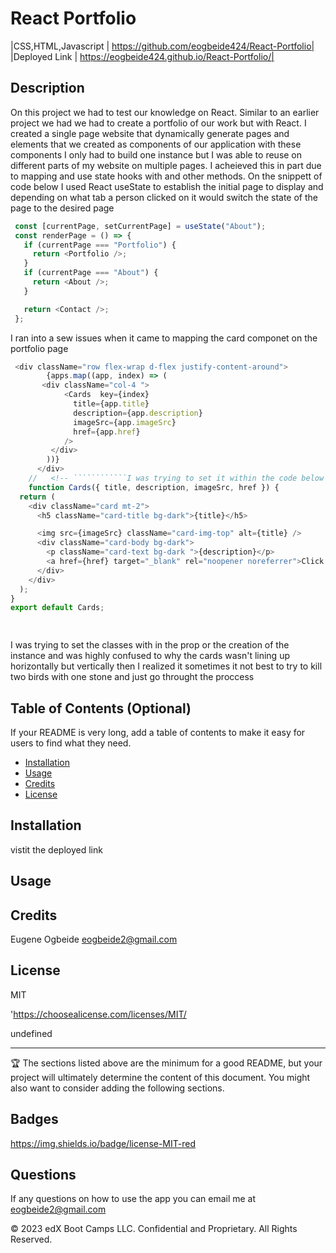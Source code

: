 


# React Portfolio 
|CSS,HTML,Javascript  | https://github.com/eogbeide424/React-Portfolio| 
|Deployed Link | https://eogbeide424.github.io/React-Portfolio/| 

## Description

 On this project we had to test our knowledge on React. Similar to an earlier project we had we had to create a portfolio of our work but with React. I created a single page website that dynamically generate pages and elements that we created as components of our application with these components I only had to build one instance but I was able to reuse on different parts of my website on multiple pages. I acheieved this in part due to mapping and use state hooks with and other methods. On the snippett of code below I used React useState to establish the initial page to display and depending on what tab a person clicked on it would switch the state of the page to the desired page 
 ````js
  const [currentPage, setCurrentPage] = useState("About");
  const renderPage = () => {
    if (currentPage === "Portfolio") {
      return <Portfolio />;
    }
    if (currentPage === "About") {
      return <About />;
    }

    return <Contact />;
  };
````
I ran into a sew issues when it came to mapping the card componet on the portfolio page 
````js
 <div className="row flex-wrap d-flex justify-content-around">
        {apps.map((app, index) => (
       <div className="col-4 ">
            <Cards  key={index}
              title={app.title}
              description={app.description}
              imageSrc={app.imageSrc}
              href={app.href} 
            />
         </div>
        ))}
      </div>
    //   <!-- ````````````I was trying to set it within the code below -->//
    function Cards({ title, description, imageSrc, href }) {
  return (
    <div className="card mt-2">
      <h5 className="card-title bg-dark">{title}</h5>

      <img src={imageSrc} className="card-img-top" alt={title} />
      <div className="card-body bg-dark">
        <p className="card-text bg-dark ">{description}</p>
        <a href={href} target="_blank" rel="noopener noreferrer">Click Here </a>
      </div>
    </div>
  );
}
export default Cards;

    
  ````
  I was trying to set the classes with in the prop or the creation of the instance and was highly confused to why the cards wasn't lining up horizontally but vertically then I realized it sometimes it not best to try to kill two birds with one stone and just go throught the proccess


## Table of Contents (Optional)

If your README is very long, add a table of contents to make it easy for users to find what they need.

* [Installation](#installation)
* [Usage](#usage)
* [Credits](#credits)
* [License](#license)


## Installation

vistit the deployed link 


## Usage 





## Credits

Eugene Ogbeide eogbeide2@gmail.com

## License

MIT

'https://choosealicense.com/licenses/MIT/

undefined



---

🏆 The sections listed above are the minimum for a good README, but your project will ultimately determine the content of this document. You might also want to consider adding the following sections.

## Badges


https://img.shields.io/badge/license-MIT-red

## Questions
If any questions on how to use the app you can email me at eogbeide2@gmail.com

© 2023 edX Boot Camps LLC. Confidential and Proprietary. All Rights Reserved.
